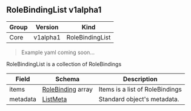 ## RoleBindingList v1alpha1

Group        | Version     | Kind
------------ | ---------- | -----------
Core | v1alpha1 | RoleBindingList

> Example yaml coming soon...



RoleBindingList is a collection of RoleBindings



Field        | Schema     | Description
------------ | ---------- | -----------
items | [RoleBinding](#rolebinding-v1alpha1) array | Items is a list of RoleBindings
metadata | [ListMeta](#listmeta-unversioned) | Standard object's metadata.

